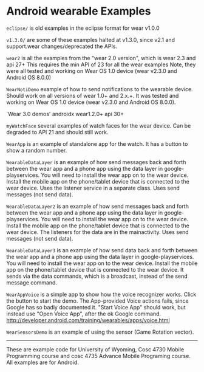 Android wearable Examples
========

`eclipse/` is old examples in the eclipse format for wear v1.0.0 

`v1.3.0/` are some of these examples halted at v1.3.0, since v2.1 and support.wear changes/deprecated the APIs.

`wear2` is all the examples from the "wear 2.0 version", which is wear 2.3 and api 27+  This requires the min API of 23 for all the wear examples  Note, they were all tested and working on Wear OS 1.0 device (wear v2.3.0 and Android OS 8.0.0)

`WearNotiDemo` example of how to send notifications to the wearable device.  Should work on all versions of wear 1.0+ and 2.x.+.  It was tested and working on Wear OS 1.0 device (wear v2.3.0 and Android OS 8.0.0).

`Wear 3.0 demos' androidx wear1.2.0+ api 30+

`myWatchFace` several examples of watch faces for the wear device. Can be degraded to API 21 and should still work.

`WearApp` is an example of standalone app for the watch. It has a button to show a random number.  

`WearableDataLayer` is an example of how send messages back and forth between the wear app and a phone app using the data layer in google-playservices.  You will need to install the wear app on to the wear device.  Install the mobile app on the phone/tablet device that is connected to the wear device.  Uses the listener service in a separate class.  Uses send messages (not send data).

`WearableDataLayer2` is an example of how send messages back and forth between the wear app and a phone app using the data layer in google-playservices.  You will need to install the wear app on to the wear device.  Install the mobile app on the phone/tablet device that is connected to the wear device.  The listeners for the data are in the mainactivity. Uses send messages (not send data).

`WearableDataLayer3` is an example of how send data back and forth between the wear app and a phone app using the data layer in google-playservices.  You will need to install the wear app on to the wear device.  Install the mobile app on the phone/tablet device that is connected to the wear device.  It sends via the data commands, which is a broadcast, instead of the send message command.

`WearAppVoice` is a simple app to show how the voice recognizer works. Click the button to start the demo.   The App-provided Voice actions fails, since Google has so badly documented it.   "Start Voice App" should work, but instead use "Open Voice App", after the ok Google command.  http://developer.android.com/training/wearables/apps/voice.html 

`WearSensorsDemo` is an example of using the sensor (Game Rotation vector).

---

These are example code for University of Wyoming, Cosc 4730 Mobile Programming course and cosc 4735 Advance Mobile Programing course. 
All examples are for Android.
